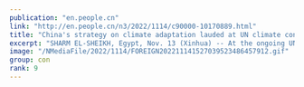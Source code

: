 ```yaml
---
publication: "en.people.cn"
link: "http://en.people.cn/n3/2022/1114/c90000-10170889.html"
title: "China's strategy on climate adaptation lauded at UN climate conference - People's Daily Online"
excerpt: "SHARM EL-SHEIKH, Egypt, Nov. 13 (Xinhua) -- At the ongoing UN climate conference, China's latest s"
image: "/NMediaFile/2022/1114/FOREIGN202211141527039523486457912.gif"
group: con
rank: 9
---
```

